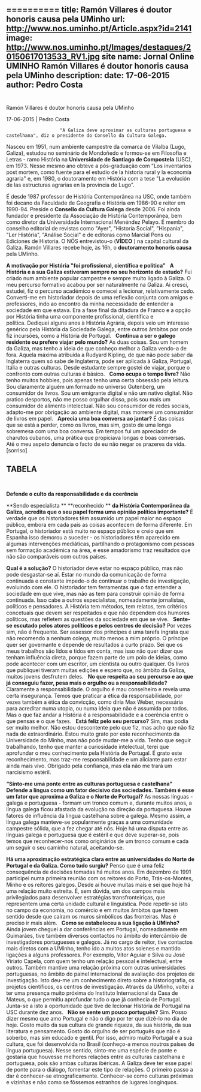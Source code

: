 ==========
 title: Ramón Villares é doutor honoris causa pela UMinho
url: http://www.nos.uminho.pt/Article.aspx?id=2141
image: http://www.nos.uminho.pt/Images/destaques/20150617013533_RV1.jpg
site name: Jornal Online UMINHO Ramón Villares é doutor honoris causa pela UMinho
description: 
date: 17-06-2015
author: Pedro Costa
 --- 
# 

Ramón Villares é doutor honoris causa pela UMinho

17-06-2015 | Pedro Costa

                        "A Galiza deve aproximar as culturas portuguesa e castelhana", diz o presidente do Consello da Cultura Galega.

Nasceu em 1951, num ambiente campestre da comarca de Vilalba (Lugo, Galiza), estudou no seminário de Mondoñedo e formou-se em Filosofia e Letras - ramo História na **Universidade de Santiago de Compostela**  (USC), em 1973. Nesse mesmo ano obteve a pós-graduação com "Los inventarios post mortem, como fuente para el estudio de la historia rural y la economía agraria" e, em 1980, o doutoramento em História com a tese "La evolución de las estructuras agrarias en la provincia de Lugo".

É desde 1987 professor de História Contemporânea na USC, onde também foi decano da Faculdade de Geografia e História em 1986-90 e reitor em 1990-94. Preside o **Consello da Cultura Galega**  desde 2006. Foi ainda fundador e presidente da Associação de História Contemporânea, bem como diretor da Universidade Internacional Menéndez Pelayo. É membro do conselho editorial de revistas como "Ayer", "Historia Social", "Hispania", "Ler História", "Análise Social" e de editoras como Marcial Pons ou Ediciones de Historia. O NÓS entrevistou-o (**VÍDEO** ) na capital cultural da Galiza. Ramón Villares recebe hoje, às 16h, o **doutoramento honoris causa**  pela UMinho.
 

**A motivação por História "foi profissional, científica e política”** 
 
**A História e a sua Galiza estiveram sempre no seu horizonte de estudo?** 
Fui criado num ambiente popular campestre e sempre muito ligado à Galiza. O meu percurso formativo acabou por ser naturalmente na Galiza. Aí cresci, estudei, fiz o percurso académico e comecei a lecionar, relativamente cedo. Converti-me em historiador depois de uma reflexão conjunta com amigos e professores, indo ao encontro da minha necessidade de entender a sociedade em que estava. Era a fase final da ditadura de Franco e a opção por História tinha uma componente profissional, científica e política. Dediquei alguns anos à História Agrária, depois veio um interesse genérico pela História da Sociedade Galega, entre outros âmbitos por onde fiz incursões, como a História de Portugal.
 
**Continua a ser o galego residente ou prefere viajar pelo mundo?** 
As duas coisas. Sou um homem da Galiza, mas tenho a ideia de que conheço melhor a Galiza vendo-a de fora. Aquela máxima atribuída a Rudyard Kipling, de que não pode saber da Inglaterra quem só sabe de Inglaterra, pode ser aplicada à Galiza, Portugal, Itália e outras culturas. Desde estudante sempre gostei de viajar, porque o confronto com outras culturas é básico.
 
**Como ocupa o tempo livre?** 
Não tenho muitos hobbies, pois apenas tenho uma certa obsessão pela leitura. Sou claramente alguém um formado no universo Gutenberg, um consumidor de livros. Sou um emigrante digital e não um nativo digital. Não pratico desportos, não me posso orgulhar disso, pois sou mais um consumidor de alimento intelectual. Não sou consumidor de redes sociais, adapto-me por obrigação ao ambiente digital, mas morrerei um consumidor de livros em papel.
 
**Aprecia uma boa conversa ao jantar?** 
É das coisas que se está a perder, como os livros, mas sim, gosto de uma longa sobremesa com uma boa conversa. Em tempos fui um apreciador de charutos cubanos, uma prática que propiciava longas e boas conversas. Até o meu aspeto denuncia o facto de eu não negar os prazeres da vida. [sorriso]

## TABELA

				 
**Defende o culto da responsabilidade e da coerência** 

**Sendo especialista ** **reconhecido ** **da História Contemporânea da Galiza, acredita que o seu papel forma uma opinião política importante?** 
				É verdade que os historiadores têm assumido um papel maior no espaço público, embora em cada país as coisas acontecem de forma diferente. Em Portugal, o historiador está muito no espaço público e creio que em Espanha isso demorou a suceder - os historiadores têm aparecido em algumas intervenções mediáticas, partilhando o protagonismo com pessoas sem formação académica na área, e esse amadorismo traz resultados que não são comparáveis com outros países.

**Qual é a solução?** 
				O historiador deve estar no espaço público, mas não pode desgastar-se aí. Estar no mundo da comunicação de forma continuada e constante impede-o de continuar o trabalho de investigação, evoluindo com ele. O historiador tem ferramentas que o faz entender a sociedade em que vive, mas não as tem para construir opinião de forma continuada. Isso cabe a outros especialistas, nomeadamente jornalistas, políticos e pensadores. A História tem métodos, tem relatos, tem critérios concetuais que devem ser respeitados e que não dependem dos humores políticos, mas refletem as questões da sociedade em que se vive.
				 
**Sente-se escutado pelos atores políticos e pelos centros de decisão?** 
				Por vezes sim, não é frequente. Ser assessor dos príncipes é uma tarefa ingrata que não recomendo a nenhum colega, muito menos a mim próprio. O príncipe quer ser governante e depende de resultados a curto prazo. Sei que os meus trabalhos são lidos e tidos em conta, mas isso não quer dizer que tenham influência direta, porque fazem parte de um polo de ideias, como pode acontecer com um escritor, um cientista ou outro qualquer. Os livros que publiquei tiveram muitas edições e espero que, no âmbito da Galiza, muitos jovens desfrutem deles.
				 
**No que respeita ao seu percurso e ao que já conseguiu fazer, pesa mais o orgulho ou a responsabilidade?** 
				Claramente a responsabilidade. O orgulho é mau conselheiro e revela uma certa insegurança. Temos que praticar a ética da responsabilidade, por vezes também a ética da convicção, como diria Max Weber, necessária para acreditar numa utopia, ou numa ideia que não é assumida por todos. Mas o que faz andar a História é a responsabilidade e a coerência entre o que pensas e o que fazes.
				 
**Está feliz pelo seu percurso?** 
				Sim, mas podia ser muito melhor. Não estou descontente pelo que fiz, mas acho que não fiz nada de extraordinário. Estou muito grato por este reconhecimento da Universidade do Minho, mas não pode mudar-me a vida. Tenho que seguir trabalhando, tenho que manter a curiosidade intelectual, terei que aprofundar o meu conhecimento pela História de Portugal. É grato este reconhecimento, mas traz-me responsabilidade e um aliciante para estar ainda mais vivo. Obrigado pela confiança, mas ela não me trará um narcisismo estéril.
				 

**“Sinto-me uma ponte entre as culturas portuguesa e castelhana”** 
 
**Defende a língua como um fator decisivo das sociedades. Também é esse um fator que aproxima a Galiza e o Norte de Portugal?** 
As nossas línguas - galega e portuguesa - formam um tronco comum e, durante muitos anos, a língua galega ficou afastada da evolução na direção da portuguesa. Houve fatores de influência da língua castelhana sobre a galega. Mesmo assim, a língua galega manteve-se popularmente graças a uma comunidade campestre sólida, que a fez chegar até nós. Hoje há uma disputa entre as línguas galega e portuguesa que é estéril e que deve superar-se, pois temos que reconhecer-nos como originários de um tronco comum e cada um seguir o seu caminho natural, aceitando-se.

**Há uma aproximação estratégica clara entre as universidades do Norte de Portugal e da Galiza. Como tudo surgiu?** 
Penso que é uma feliz consequência de decisões tomadas há muitos anos. Em dezembro de 1991 participei numa primeira reunião com os reitores do Porto, Trás-os-Montes, Minho e os reitores galegos. Desde aí houve muitas mais e sei que hoje há uma relação muito estreita. É, sem dúvida, um dos campos mais privilegiados para desenvolver estratégias transfronteiriças, que representem uma certa unidade cultural e linguística. Pode repetir-se isto no campo da economia, no comércio e em muitos âmbitos que fazem sentido desde que caíram os muros simbólicos das fronteiras. Mas é preciso ir mais além.
 
**Como se estabeleceu a sua ligação à UMinho?** 
Ainda jovem cheguei a dar conferências em Portugal, nomeadamente em Guimarães, tive também diversos contactos no âmbito do intercâmbio de investigadores portugueses e galegos. Já no cargo de reitor, tive contactos mais diretos com a UMinho, tenho ido a muitos atos solenes e mantido ligações a alguns professores. Por exemplo, Vítor Aguiar e Silva ou José Viriato Capela, com quem tenho um relação pessoal e intelectual, entre outros. Também mantive uma relação próxima com outras universidades portuguesas, no âmbito do painel internacional de avaliação dos projetos de investigação. Isto deu-me um conhecimento direto sobre a historiografia, os projetos científicos, os centros de investigação. Através da UMinho, voltei a ter uma presença muito próxima do Instituto Internacional da Casa de Mateus, o que permitiu aprofundar tudo o que já conhecia de Portugal. Junta-se a isto a oportunidade que tive de lecionar História de Portugal na USC durante dez anos.
 
**Não se sente um pouco português?** 
Sim. Posso dizer mesmo que amo Portugal e não o digo por ter que dizê-lo no dia de hoje. Gosto muito da sua cultura de grande riqueza, da sua história, da sua literatura e pensamento. Gosto do orgulho de ser português que não é soberbo, mas sim educado e gentil. Por isso, admiro muito Portugal e a sua cultura, que foi desenvolvida no Brasil (conheço-a menos noutros países de língua portuguesa). Nesse sentido, sinto-me uma espécie de ponte e gostaria que houvesse melhores relações entre as culturas castelhana e portuguesa, pois são ambas culturas ibéricas. A Galiza deve ter esse papel de ponte para o diálogo, fomentar este tipo de relações. O primeiro passo a dar é conhecer-se etnograficamente. Conhecer-se como culturas próximas e vizinhas e não como se fôssemos estranhos de lugares longínquos.


